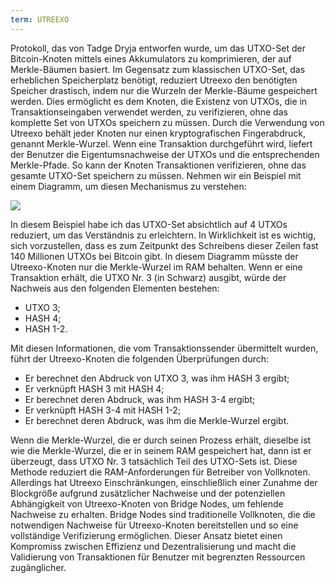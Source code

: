 ```yaml
---
term: UTREEXO
---
```


Protokoll, das von Tadge Dryja entworfen wurde, um das UTXO-Set der Bitcoin-Knoten mittels eines Akkumulators zu komprimieren, der auf Merkle-Bäumen basiert. Im Gegensatz zum klassischen UTXO-Set, das erheblichen Speicherplatz benötigt, reduziert Utreexo den benötigten Speicher drastisch, indem nur die Wurzeln der Merkle-Bäume gespeichert werden. Dies ermöglicht es dem Knoten, die Existenz von UTXOs, die in Transaktionseingaben verwendet werden, zu verifizieren, ohne das komplette Set von UTXOs speichern zu müssen. Durch die Verwendung von Utreexo behält jeder Knoten nur einen kryptografischen Fingerabdruck, genannt Merkle-Wurzel. Wenn eine Transaktion durchgeführt wird, liefert der Benutzer die Eigentumsnachweise der UTXOs und die entsprechenden Merkle-Pfade. So kann der Knoten Transaktionen verifizieren, ohne das gesamte UTXO-Set speichern zu müssen. Nehmen wir ein Beispiel mit einem Diagramm, um diesen Mechanismus zu verstehen:

![](../../dictionnaire/assets/15.png)

In diesem Beispiel habe ich das UTXO-Set absichtlich auf 4 UTXOs reduziert, um das Verständnis zu erleichtern. In Wirklichkeit ist es wichtig, sich vorzustellen, dass es zum Zeitpunkt des Schreibens dieser Zeilen fast 140 Millionen UTXOs bei Bitcoin gibt. In diesem Diagramm müsste der Utreexo-Knoten nur die Merkle-Wurzel im RAM behalten. Wenn er eine Transaktion erhält, die UTXO Nr. 3 (in Schwarz) ausgibt, würde der Nachweis aus den folgenden Elementen bestehen:
* UTXO 3;
* HASH 4;
* HASH 1-2.

Mit diesen Informationen, die vom Transaktionssender übermittelt wurden, führt der Utreexo-Knoten die folgenden Überprüfungen durch:
* Er berechnet den Abdruck von UTXO 3, was ihm HASH 3 ergibt;
* Er verknüpft HASH 3 mit HASH 4;
* Er berechnet deren Abdruck, was ihm HASH 3-4 ergibt;
* Er verknüpft HASH 3-4 mit HASH 1-2;
* Er berechnet deren Abdruck, was ihm die Merkle-Wurzel ergibt.

Wenn die Merkle-Wurzel, die er durch seinen Prozess erhält, dieselbe ist wie die Merkle-Wurzel, die er in seinem RAM gespeichert hat, dann ist er überzeugt, dass UTXO Nr. 3 tatsächlich Teil des UTXO-Sets ist.
Diese Methode reduziert die RAM-Anforderungen für Betreiber von Vollknoten. Allerdings hat Utreexo Einschränkungen, einschließlich einer Zunahme der Blockgröße aufgrund zusätzlicher Nachweise und der potenziellen Abhängigkeit von Utreexo-Knoten von Bridge Nodes, um fehlende Nachweise zu erhalten. Bridge Nodes sind traditionelle Vollknoten, die die notwendigen Nachweise für Utreexo-Knoten bereitstellen und so eine vollständige Verifizierung ermöglichen. Dieser Ansatz bietet einen Kompromiss zwischen Effizienz und Dezentralisierung und macht die Validierung von Transaktionen für Benutzer mit begrenzten Ressourcen zugänglicher.